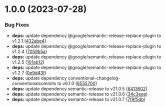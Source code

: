 # 1.0.0 (2023-07-28)


### Bug Fixes

* **deps:** update dependency @google/semantic-release-replace-plugin to v1.2.1 ([432abe4](https://github.com/cake-lier/scala-library-template/commit/432abe468c801a3bbf3331fe2d17dfb4200cbd74))
* **deps:** update dependency @google/semantic-release-replace-plugin to v1.2.4 ([7059b5a](https://github.com/cake-lier/scala-library-template/commit/7059b5aa92a65782107a4e1927007b0e63d541b7))
* **deps:** update dependency @google/semantic-release-replace-plugin to v1.2.5 ([101ab12](https://github.com/cake-lier/scala-library-template/commit/101ab123007a580d8140fe43763eea88fb07742e))
* **deps:** update dependency @google/semantic-release-replace-plugin to v1.2.7 ([0e9d43f](https://github.com/cake-lier/scala-library-template/commit/0e9d43fc8f42522232485c6c757c764a08a2dad9))
* **deps:** update dependency conventional-changelog-conventionalcommits to v6.1.0 ([6555700](https://github.com/cake-lier/scala-library-template/commit/655570089710304e0648952c65e7aa8ced314af6))
* **deps:** update dependency semantic-release to v21.0.5 ([6413602](https://github.com/cake-lier/scala-library-template/commit/6413602ea53ba2dfec8e8fc68902870f538c2b04))
* **deps:** update dependency semantic-release to v21.0.6 ([34c3eee](https://github.com/cake-lier/scala-library-template/commit/34c3eee97b1b7fe0ed7c7f1e5083ed959b31116a))
* **deps:** update dependency semantic-release to v21.0.7 ([7f8f5db](https://github.com/cake-lier/scala-library-template/commit/7f8f5dba7553476819d285dfa3cac9349e39f6c9))
